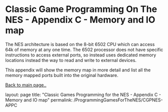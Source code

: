 # Classic Game Programming On The NES - Appendix C - Memory and IO map

The NES architecture is based on the 8-bit 6502 CPU which can access 64k of memory at any one time.  The 6502 processor does not have specific instructions to access external ports, so instead uses dedicated memory locations instead the way to read and write to external devices.

This appendix will show the memory map in more detail and list all the memory mapped ports built into the original hardware.

[Back to main page..](/ProgammingForTheNES.md)

layout: page
title: "Classic Games Programming for the NES - Appendix C - Memory and IO map"
permalink: /ProgrammingGamesForTheNES/CGPNES-APPC
